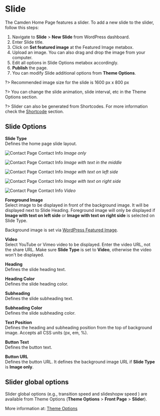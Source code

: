 # Slide

The Camden Home Page features a slider. To add a new slide to the slider, follow this steps:

1. Navigate to __Slide__ > __New Slide__ from WordPress dashboard.
2. Enter Slide title.
3. Click on __Set featured image__ at the Featured Image metabox.
4. Upload an image. You can also drag and drop the image from your computer.
5. Edit all options in Slide Options metabox accordingly.
6. __Publish__ the page.
7. You can modify Slide additional options from __Theme Options__.

?> Recommended image size for the slide is 1600 px x 800 px

?> You can change the slide animation, slide interval, etc in the Theme Options section.

?> Slider can also be generated from Shortcodes. For more information check the [Shortcode](/customization/shortcodes?id=orbit) section.

## Slide Options

**Slide Type**  
Defines the home page slide layout.

![Contact Page Contact Info](_images/slide-type-image.png)
_Image only_

![Contact Page Contact Info](_images/slide-type-image-center.png)
_Image with text in the middle_

![Contact Page Contact Info](_images/slide-type-image-right.png)
_Image with text on left side_

![Contact Page Contact Info](_images/slide-type-image-left.png)
_Image with text on right side_

![Contact Page Contact Info](_images/slide-type-video.png)
_Video_

**Foreground Image**  
Select image to be displayed in front of the background image. It will be displayed next to Slide Heading. Foreground image will only be displayed if **Image with text on left side** or **Image with text on right side** is selected on Slide Type.

Background image is set via [WordPress Featured Image](https://en.support.wordpress.com/featured-images/ ":target=_blank").

**Video**  
Select YouTube or Vimeo video to be displayed. Enter the video URL, not the share URL. Make sure **Slide Type** is set to **Video**, otherwise the video won't be displayed.

**Heading**  
Defines the slide heading text.

**Heading Color**  
Defines the slide heading color.

**Subheading**  
Defines the slide subheading text.

**Subheading Color**  
Defines the slide subheading color.

**Text Position**  
Defines the heading and subheading position from the top of background image. Accepts all CSS units (px, em, %).

**Button Text**  
Defines the button text.

**Button URL**  
Defines the button URL. It defines the background image URL if **Slide Type** is **Image only**.

## Slider global options
Slider global options (e.g., transition speed and slideshopw speed ) are available from Theme Options (**Theme Options** > **Front Page** > **Slider**).

More information at: [Theme Options]()
